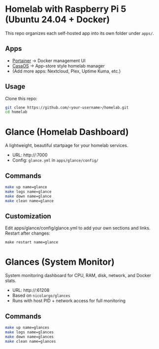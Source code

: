 # Homelab with Raspberry Pi 5 (Ubuntu 24.04 + Docker)

This repo organizes each self-hosted app into its own folder under `apps/`.

## Apps
- [Portainer](apps/portainer/) → Docker management UI
- [CasaOS](apps/casaos/) → App-store style homelab manager
- (Add more apps: Nextcloud, Plex, Uptime Kuma, etc.)

## Usage

Clone this repo:
```bash
git clone https://github.com/<your-username>/homelab.git
cd homelab
```

# Glance (Homelab Dashboard)

A lightweight, beautiful startpage for your homelab services.

- URL: http://<pi-ip>:7000
- Config: `glance.yml` in `apps/glance/config/`

## Commands
```bash
make up name=glance
make logs name=glance
make down name=glance
make clean name=glance
```

## Customization

Edit apps/glance/config/glance.yml to add your own sections and links.
Restart after changes:
```
make restart name=glance
```

# Glances (System Monitor)

System monitoring dashboard for CPU, RAM, disk, network, and Docker stats.

- URL: http://<pi-ip>:61208
- Based on `nicolargo/glances`
- Runs with host PID + network access for full monitoring

## Commands
```bash
make up name=glances
make logs name=glances
make down name=glances
make clean name=glances
```
